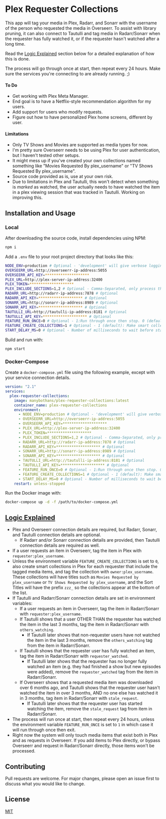 # Plex Requester Collections

This app will tag your media in Plex, Radarr, and Sonarr with the username of the person who requested the media in Overseerr. To assist with library pruning, it can also connect to Tautulli and tag media in Radarr/Sonarr when the requester has fully watched it, or if the requester hasn't watched after a long time.

Read the [Logic Explained](#logic-explained) section below for a detailed explanation of how this is done.

The process will go through once at start, then repeat every 24 hours. Make sure the services you're connecting to are already running. ;)

#### To Do

-   Get working with Plex Meta Manager.
-   End goal is to have a Netflix-style recommendation algorithm for my users.
-   Add support for users who modify requests.
-   Figure out how to have personalized Plex home screens, different by user.

#### Limitations

-   Only TV Shows and Movies are supported as media types for now.
-   I'm pretty sure Overseerr needs to be using Plex for user authentication, but I haven't tested other setups.
-   It might mess up if you've created your own collections named something like "Movies Requested By plex_username" or "TV Shows Requested By plex_username".
-   Source code provided as is, use at your own risk.
-   Due to limitations in Plex and Tautulli, this won't detect when something is _marked_ as watched, the user actually needs to have watched the item in a plex viewing session that was tracked in Tautulli. Working on improving this.

## Installation and Usage

### Local

After downloading the source code, install dependencies using NPM:

```bash
npm i
```

Add a `.env` file to your root project directory that looks like this:

```bash
NODE_ENV=production # Optional - 'development' will give verbose logging.
OVERSEERR_URL=http://overseerr-ip-address:5055
OVERSEERR_API_KEY=********************
PLEX_URL=http://plex-server-ip-address:32400
PLEX_TOKEN=********************
PLEX_INCLUDE_SECTIONS=1,2 # Optional - Comma-Separated, only process these library sections.
RADARR_URL=http://radarr-ip-address:7878 # Optional
RADARR_API_KEY=******************** # Optional
SONARR_URL=http://sonarr-ip-address:8989 # Optional
SONARR_API_KEY=******************** # Optional
TAUTULLI_URL=http://tautulli-ip-address:8181 # Optional
TAUTULLI_API_KEY=******************** # Optional
FEATURE_RUN_ONCE=0 # Optional - 1:Run through once then stop. 0 (default): Repeat every 24h.
FEATURE_CREATE_COLLECTIONS=1 # Optional - 1 (default): Make smart collection for each requester. 0: Just do the tagging.
START_DELAY_MS=0 # Optional - Number of milliseconds to wait before starting the first pass. Useful if you reboot all containers at the same time.
```

Build and run with:

```bash
npm start
```

### Docker-Compose

Create a `docker-compose.yml` file using the following example, except with your service connection details.

```yaml
version: "2.1"
services:
  plex-requester-collections:
    image: manybothans/plex-requester-collections:latest
    container_name: plex-requester-collections
    environment:
      - NODE_ENV=production # Optional - 'development' will give verbose logging.
      - OVERSEERR_URL=http://overseerr-ip-address:5055
      - OVERSEERR_API_KEY=********************
      - PLEX_URL=http://plex-server-ip-address:32400
      - PLEX_TOKEN=********************
      - PLEX_INCLUDE_SECTIONS=1,2 # Optional - Comma-Separated, only process these library sections.
      - RADARR_URL=http://radarr-ip-address:7878 # Optional
      - RADARR_API_KEY=******************** # Optional
      - SONARR_URL=http://sonarr-ip-address:8989 # Optional
      - SONARR_API_KEY=******************** # Optional
      - TAUTULLI_URL=http://tautulli-ip-address:8181 # Optional
      - TAUTULLI_API_KEY=******************** # Optional
      - FEATURE_RUN_ONCE=0 # Optional - 1:Run through once then stop. 0 (default): Repeat every 24h.
      - FEATURE_CREATE_COLLECTIONS=1 # Optional - 1 (default): Make smart collection for each requester. 0: Just do the tagging.
      - START_DELAY_MS=0 # Optional - Number of milliseconds to wait before starting the first pass. Useful if you reboot all containers at the same time.
    restart: unless-stopped
```

Run the Docker image with:

```bash
docker-compose up -d -f /path/to/docker-compose.yml
```

## [Logic Explained](#logic-explained)

-   Plex and Overseerr connection details are required, but Radarr, Sonarr, and Tautulli connection details are optional.
    -   If Radarr and/or Sonarr connection details are provided, then Tautulli connection details are required as well.
-   If a user requests an item in Overseerr, tag the item in Plex with `requester:plex_username`.
-   Unless the environment variable `FEATURE_CREATE_COLLECTIONS` is set to `0`, also create smart collections in Plex for each requester that include the tagged media items, and tag the collection with `owner:plex_username`. These collections will have titles such as `Movies Requested by plex_username` or `TV Shows Requested by plex_username`, and the Sort Titles will have the prefix `zzz_` so the collections appear at the bottom of the list.
-   If Tautulli and Radarr/Sonarr connection details are set in environment variables:
    -   If a user requests an item in Overseerr, tag the item in Radarr/Sonarr with `requester:plex_username`.
    -   If Tautulli shows that a user OTHER THAN the requester has watched the item in the last 3 months, tag the item in Radarr/Sonarr with `others_watching`.
        -   If Tautulli later shows that non-requester users have not watched the item in the last 3 months, remove the `others_watching` tag from the item in Radarr/Sonarr.
    -   If Tautulli shows that the requester user has fully watched an item, tag the item in Radarr/Sonarr with `requester_watched`.
        -   If Tautulli later shows that the requester has no longer fully watched an item (e.g. they had finished a show but new episodes were added), remove the `requester_watched` tag from the item in Radarr/Sonarr.
    -   If Overseerr shows that a requested media item was downloaded over 6 months ago, and Tautulli shows that the requester user hasn't watched the item in over 3 months, AND no one else has watched it in 3 months, tag item in Radarr/Sonarr with `stale_request`.
        -   If Tautulli later shows that the requester user has started watching the item, remove the `stale_request` tag from item in Radarr/Sonarr.
-   The process will run once at start, then repeat every 24 hours, unless the environment variable `FEATURE_RUN_ONCE` is set to `1` in which case it will run through once then exit.
-   Right now the system will only touch media items that exist both in Plex and as requests in Overseerr. If you add items to Plex directly, or bypass Overseerr and request in Radarr/Sonarr directly, those items won't be processed.

## Contributing

Pull requests are welcome. For major changes, please open an issue first
to discuss what you would like to change.

<!--
Please make sure to update tests as appropriate.
-->

## License

[MIT](https://choosealicense.com/licenses/mit/)
